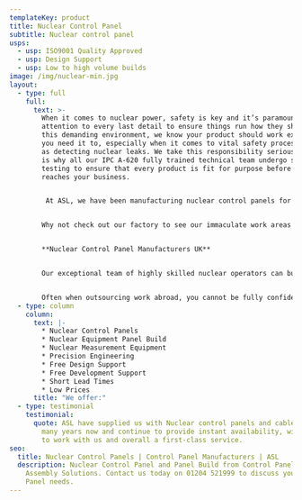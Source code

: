 ```yaml
---
templateKey: product
title: Nuclear Control Panel
subtitle: Nuclear control panel
usps:
  - usp: ISO9001 Quality Approved
  - usp: Design Support
  - usp: Low to high volume builds
image: /img/nuclear-min.jpg
layout:
  - type: full
    full:
      text: >-
        When it comes to nuclear power, safety is key and it’s paramount to pay
        attention to every last detail to ensure things run how they should. In
        this demanding environment, we know your product should work exactly how
        you need it to, especially when it comes to vital safety processes such
        as detecting nuclear leaks. We take this responsibility seriously, which
        is why all our IPC A-620 fully trained technical team undergo strict
        testing to ensure that every product is fit for purpose before it
        reaches your business. 


         At ASL, we have been manufacturing nuclear control panels for over 20 years and specialise in working closely with businesses to ensure we build your panel to your exact requirements. As a UK based manufacturer, we’ll be around when you need us and if you have any queries, we will be on hand to help you get these resolved. We pride ourselves on offering quotes on flexible volumes of orders, with a fast turnaround and at a competitive price. 


        Why not check out our factory to see our immaculate work areas and seamless processes? 


        **Nuclear Control Panel Manufacturers UK**


        Our exceptional team of highly skilled nuclear operators can build even the most complex of control panels to meet your unique specifications. Whether you need a single control panel or a fully distributed control system, we offer 100% free design, development and technical support to get you where you need to be. 


        Often when outsourcing work abroad, you cannot be fully confident that you will be getting the standard of quality that you need. At ASL, we’re committed to only manufacturing the best products, giving you the guarantee you need to proceed with confidence.
  - type: column
    column:
      text: |-
        * Nuclear Control Panels
        * Nuclear Equipment Panel Build
        * Nuclear Measurement Equipment
        * Precision Engineering
        * Free Design Support
        * Free Development Support
        * Short Lead Times
        * Low Prices
      title: "We offer:"
  - type: testimonial
    testimonial:
      quote: ASL have supplied us with Nuclear control panels and cable assemblies for
        many years now and continue to provide instant availability, willingness
        to work with us and overall a first-class service.
seo:
  title: Nuclear Control Panels | Control Panel Manufacturers | ASL
  description: Nuclear Control Panel and Panel Build from Control Panel Experts
    Assembly Solutions. Contact us today on 01204 521999 to discuss your Nuclear
    Panel needs.
---
```

